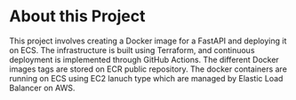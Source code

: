 # About this Project
This project involves creating a Docker image for a FastAPI and deploying it on ECS. The infrastructure is built using Terraform, and continuous deployment is implemented through GitHub Actions. The different Docker images tags are stored on ECR public repository. The docker containers are running on ECS using EC2 lanuch type which are managed by Elastic Load Balancer on AWS.
